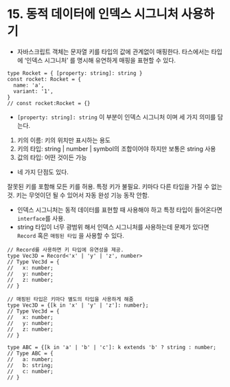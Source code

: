 # 15. 동적 데이터에 인덱스 시그니처 사용하기

- 자바스크립트 객체는 문자열 키를 타입의 값에 관계없이 매핑한다.
  타스에서는 타입에 ‘인덱스 시그니처’ 를 명시해 유연하게 매핑을 표현할 수 있다.

```tsx
type Rocket = { [property: string]: string }
const rocket: Rocket = {
  name: 'a',
  variant: '1',
}
// const rocket:Rocket = {}
```

- `[property: string]: string` 이 부분이 인덱스 시그니처 이며 세 가지 의미를 담는다.

1. 키의 이름: 키의 위치만 표시하는 용도
2. 키의 타입: string | number | symbol의 조합이어야 하지만 보통은 string 사용
3. 값의 타입: 어떤 것이든 가능

- 네 가지 단점도 있다.

잘못된 키를 포함해 모든 키를 허용.
특정 키가 불필요.
키마다 다른 타입을 가질 수 없는 것.
키는 무엇이던 될 수 있어서 자동 완성 기능 동작 안함.

- 인덱스 시그니처는 동적 데이터를 표현할 때 사용해야 하고 특정 타입이 들어온다면 `interface`를 사용.
- string 타입이 너무 광범위 해서 인덱스 시그니처를 사용하는데 문제가 있다면 `Record` 혹은 `매핑된 타입` 을 사용할 수 있다.

```tsx
// Record를 사용하면 키 타입에 유연성을 제공.
type Vec3D = Record<'x' | 'y' | 'z', number>
// Type Vec3d = {
// 	 x: number;
//	 y: number;
//	 z: number;
// }

// 매핑된 타입은 키마다 별도의 타입을 사용하게 해줌
type Vec3D = {[k in 'x' | 'y' | 'z']: number};
// Type Vec3d = {
// 	 x: number;
//	 y: number;
//	 z: number;
// }

type ABC = {[k in 'a' | 'b' | 'c']: k extends 'b' ? string : number;
// Type ABC = {
// 	 a: number;
//	 b: string;
//	 c: number;
// }
```
